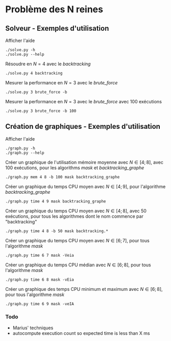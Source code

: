 # Problème des N reines

## Solveur - Exemples d'utilisation

Afficher l'aide

`./solve.py -h`\
`./solve.py --help`

Résoudre en $N=4$ avec le *backtracking*

`./solve.py 4 backtracking`

Mesurer la performance en $N=3$ avec le *brute_force*

`./solve.py 3 brute_force -b`

Mesurer la performance en $N=3$ avec le *brute_force* avec 100 exécutions

`./solve.py 3 brute_force -b 100`

## Création de graphiques - Exemples d'utilisation

Afficher l'aide

`./graph.py -h`\
`./graph.py --help`

Créer un graphique de l'utilisation mémoire moyenne avec $N\in[4;8]$, avec 100 exécutions, pour les algorithms *mask* et *backtracking_graphe*

`./graph.py mem 4 8 -b 100 mask backtracking_graphe`

Créer un graphique du temps CPU moyen avec $N\in[4;9]$, pour l'algorithme *backtracking_graphe*

`./graph.py time 4 9 mask backtracking_graphe`

Créer un graphique du temps CPU moyen avec $N\in[4;8]$, avec 50 exécutions, pour tous les algorithmes dont le nom commence par "backtracking"

`./graph.py time 4 8 -b 50 mask backtracking.*`

Créer un graphique du temps CPU moyen avec $N\in[6;7]$, pour tous l'algorithme *mask*

`./graph.py time 6 7 mask -Veia`

Créer un graphique du temps CPU médian avec $N\in[6;8]$, pour tous l'algorithme *mask*

`./graph.py time 6 8 mask -vEia`

Créer un graphique des temps CPU minimum et maximum avec $N\in[6;8]$, pour tous l'algorithme *mask*

`./graph.py time 6 9 mask -veIA`

### Todo

- Marius' techniques
- autocompute execution count so expected time is less than X ms
